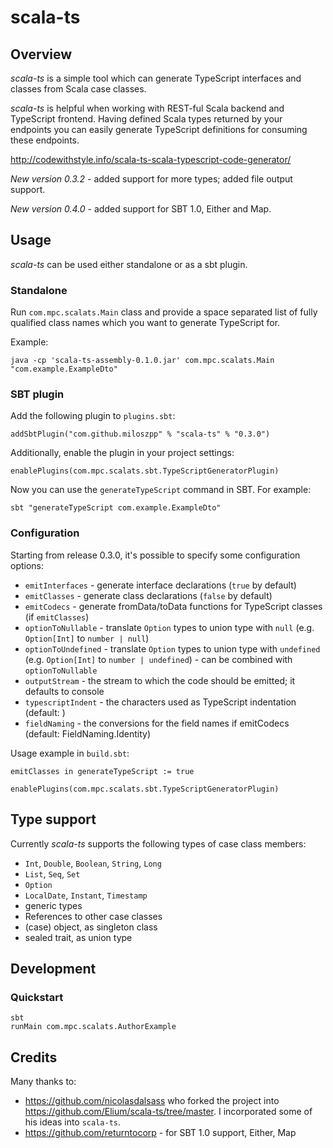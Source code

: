 # scala-ts

## Overview

*scala-ts* is a simple tool which can generate TypeScript interfaces and classes from Scala case classes.

*scala-ts* is helpful when working with REST-ful Scala backend and TypeScript frontend. Having defined Scala types returned by your endpoints you can easily generate TypeScript definitions for consuming these endpoints.

http://codewithstyle.info/scala-ts-scala-typescript-code-generator/

*New version 0.3.2* - added support for more types; added file output support.

*New version 0.4.0* - added support for SBT 1.0, Either and Map.

## Usage

*scala-ts* can be used either standalone or as a sbt plugin.

### Standalone

Run `com.mpc.scalats.Main` class and provide a space separated list of fully qualified class names which you want to generate TypeScript for. 

Example:
```
java -cp 'scala-ts-assembly-0.1.0.jar' com.mpc.scalats.Main "com.example.ExampleDto"
```

### SBT plugin

Add the following plugin to `plugins.sbt`:

    addSbtPlugin("com.github.miloszpp" % "scala-ts" % "0.3.0")

Additionally, enable the plugin in your project settings:

    enablePlugins(com.mpc.scalats.sbt.TypeScriptGeneratorPlugin)

Now you can use the `generateTypeScript` command in SBT. For example:

    sbt "generateTypeScript com.example.ExampleDto"

### Configuration

Starting from release 0.3.0, it's possible to specify some configuration options:

* `emitInterfaces` - generate interface declarations (`true` by default)
* `emitClasses` - generate class declarations (`false` by default)
* `emitCodecs` - generate fromData/toData functions for TypeScript classes (if `emitClasses`)
* `optionToNullable` - translate `Option` types to union type with `null` (e.g. `Option[Int]` to `number | null`)
* `optionToUndefined` - translate `Option` types to union type with `undefined` (e.g. `Option[Int]` to `number | undefined`) - can be combined with `optionToNullable`
* `outputStream` - the stream to which the code should be emitted; it defaults to console
* `typescriptIndent` - the characters used as TypeScript indentation (default: <tab>)
* `fieldNaming` - the conversions for the field names if emitCodecs (default: FieldNaming.Identity)

Usage example in `build.sbt`:

```
emitClasses in generateTypeScript := true

enablePlugins(com.mpc.scalats.sbt.TypeScriptGeneratorPlugin)
```

## Type support

Currently *scala-ts* supports the following types of case class members:

* `Int`, `Double`, `Boolean`, `String`, `Long`
* `List`, `Seq`, `Set`
* `Option`
* `LocalDate`, `Instant`, `Timestamp`
* generic types
* References to other case classes
* (case) object, as singleton class
* sealed trait, as union type

## Development

### Quickstart

    sbt
    runMain com.mpc.scalats.AuthorExample

## Credits

Many thanks to:

* https://github.com/nicolasdalsass who forked the project into https://github.com/Elium/scala-ts/tree/master. I incorporated some of his ideas into `scala-ts`.
* https://github.com/returntocorp - for SBT 1.0 support, Either, Map


